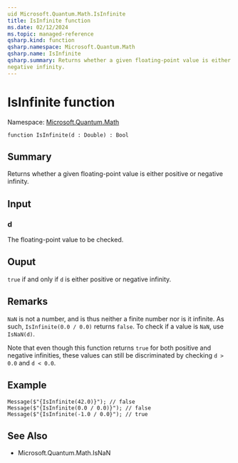 ```yaml
---
uid Microsoft.Quantum.Math.IsInfinite
title: IsInfinite function
ms.date: 02/12/2024
ms.topic: managed-reference
qsharp.kind: function
qsharp.namespace: Microsoft.Quantum.Math
qsharp.name: IsInfinite
qsharp.summary: Returns whether a given floating-point value is either positive or
negative infinity.
---
```


# IsInfinite function

Namespace: [Microsoft.Quantum.Math](xref:Microsoft.Quantum.Math)

```qsharp
function IsInfinite(d : Double) : Bool
```

## Summary
Returns whether a given floating-point value is either positive or
negative infinity.

## Input
### d
The floating-point value to be checked.

## Ouput
`true` if and only if `d` is either positive or negative infinity.

## Remarks
`NaN` is not a number, and is thus neither a finite number nor
is it infinite. As such, `IsInfinite(0.0 / 0.0)` returns `false`.
To check if a value is `NaN`, use `IsNaN(d)`.

Note that even though this function returns `true` for both
positive and negative infinities, these values can still be
discriminated by checking `d > 0.0` and `d < 0.0`.

## Example
```qsharp
Message($"{IsInfinite(42.0)}"); // false
Message($"{IsInfinite(0.0 / 0.0)}"); // false
Message($"{IsInfinite(-1.0 / 0.0}"); // true
```

## See Also
- Microsoft.Quantum.Math.IsNaN
